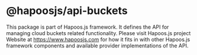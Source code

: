 # @hapoosjs/api-buckets
This package is part of Hapoos.js framework. It defines the API for managing cloud buckets related functionality. 
Please visit Hapoos.js project Website at https://www.hapoosjs.com for how it fits in with other Hapoos.js 
framework components and available provider implementations of the API.
